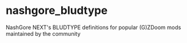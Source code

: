 # nashgore_bludtype
NashGore NEXT's BLUDTYPE definitions for popular (G)ZDoom mods maintained by the community
